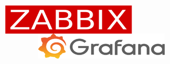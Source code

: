 <p>
  <img width="400" height="90" align="left" src="https://github.com/moovs/zabbix-grafana/blob/master/src/zabbixlogo.png">
  <p align="right">
  <img width="400" height="80" align="right" src="https://github.com/moovs/zabbix-grafana/blob/master/src/grafanalogoo.png">
</p>
